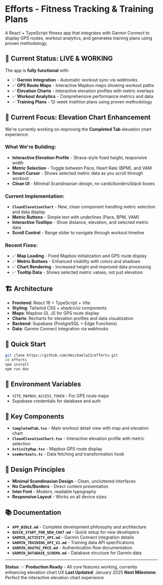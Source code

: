 # Efforts - Fitness Tracking & Training Plans

A React + TypeScript fitness app that integrates with Garmin Connect to display GPS routes, workout analytics, and generates training plans using proven methodology.

## 🚀 **Current Status: LIVE & WORKING**

The app is **fully functional** with:
- ✅ **Garmin Integration** - Automatic workout sync via webhooks
- ✅ **GPS Route Maps** - Interactive Mapbox maps showing workout paths
- ✅ **Elevation Charts** - Interactive elevation profiles with metric overlays
- ✅ **Workout Analytics** - Comprehensive performance metrics and data
- ✅ **Training Plans** - 12-week triathlon plans using proven methodology

## 🎯 **Current Focus: Elevation Chart Enhancement**

We're currently working on improving the **Completed Tab** elevation chart experience:

### **What We're Building:**
- **Interactive Elevation Profile** - Strava-style fixed height, responsive width
- **Metric Selection** - Toggle between Pace, Heart Rate (BPM), and VAM
- **Smart Cursor** - Shows selected metric data as you scroll through workout
- **Clean UI** - Minimal Scandinavian design, no cards/borders/black boxes

### **Current Implementation:**
- **`CleanElevationChart`** - New, clean component handling metric selection and data display
- **Metric Buttons** - Simple text with underlines (Pace, BPM, VAM)
- **Interactive Tooltips** - Show distance, elevation, and selected metric data
- **Scroll Control** - Range slider to navigate through workout timeline

### **Recent Fixes:**
- ✅ **Map Loading** - Fixed Mapbox initialization and GPS route display
- ✅ **Metric Buttons** - Enhanced visibility with colors and shadows
- ✅ **Chart Rendering** - Increased height and improved data processing
- ✅ **Tooltip Data** - Shows selected metric values, not just elevation

## 🏗️ **Architecture**

- **Frontend**: React 18 + TypeScript + Vite
- **Styling**: Tailwind CSS + shadcn/ui components
- **Maps**: Mapbox GL JS for GPS route display
- **Charts**: Recharts for elevation profiles and data visualization
- **Backend**: Supabase (PostgreSQL + Edge Functions)
- **Data**: Garmin Connect integration via webhooks

## 🚀 **Quick Start**

```bash
git clone https://github.com/Xmichaela23/efforts.git
cd efforts
npm install
npm run dev
```

## 🔑 **Environment Variables**

- `VITE_MAPBOX_ACCESS_TOKEN` - For GPS route maps
- Supabase credentials for database and auth

## 📁 **Key Components**

- **`CompletedTab.tsx`** - Main workout detail view with map and elevation chart
- **`CleanElevationChart.tsx`** - Interactive elevation profile with metric selection
- **`ActivityMap.tsx`** - Mapbox GPS route display
- **`useWorkouts.ts`** - Data fetching and transformation hook

## 🎨 **Design Principles**

- **Minimal Scandinavian Design** - Clean, uncluttered interfaces
- **No Cards/Borders** - Direct content presentation
- **Inter Font** - Modern, readable typography
- **Responsive Layout** - Works on all device sizes

## 📚 **Documentation**

- **`APP_BIBLE.md`** - Complete development philosophy and architecture
- **`QUICK_START_FOR_NEW_CHAT.md`** - Quick setup for new developers
- **`GARMIN_ACTIVITY_API.md`** - Garmin Connect integration details
- **`GARMIN_TRAINING_API_V2.md`** - Training data API specifications
- **`GARMIN_OAUTH2_PKCE.md`** - Authentication flow documentation
- **`GARMIN_DATABASE_SCHEMA.md`** - Database structure for Garmin data

---

**Status**: ✅ **Production Ready** - All core features working, currently enhancing elevation chart UX
**Last Updated**: January 2025
**Next Milestone**: Perfect the interactive elevation chart experience 